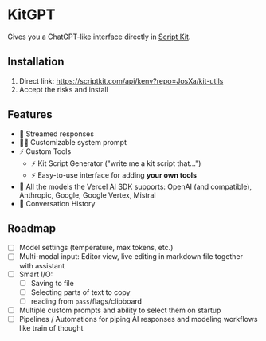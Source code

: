 # KitGPT

Gives you a ChatGPT-like interface directly in [Script Kit](https://scriptkit.com).

## Installation

1. Direct link: https://scriptkit.com/api/kenv?repo=JosXa/kit-utils
2. Accept the risks and install

## Features

- 🚰 Streamed responses
- 🧑‍🏫 Customizable system prompt
- ⚡ Custom Tools 
  - ⚡ Kit Script Generator ("write me a kit script that...")
  - ⚡ Easy-to-use interface for adding **your own tools**
- 🤖 All the models the Vercel AI SDK supports: OpenAI (and compatible), Anthropic, Google, Google Vertex, Mistral
- 📃 Conversation History

## Roadmap

- [ ] Model settings (temperature, max tokens, etc.)
- [ ] Multi-modal input: Editor view, live editing in markdown file together with assistant 
- [ ] Smart I/O: 
  - [ ] Saving to file
  - [ ] Selecting parts of text to copy
  - [ ] reading from `pass`/flags/clipboard
- [ ] Multiple custom prompts and ability to select them on startup
- [ ] Pipelines / Automations for piping AI responses and modeling workflows like train of thought
